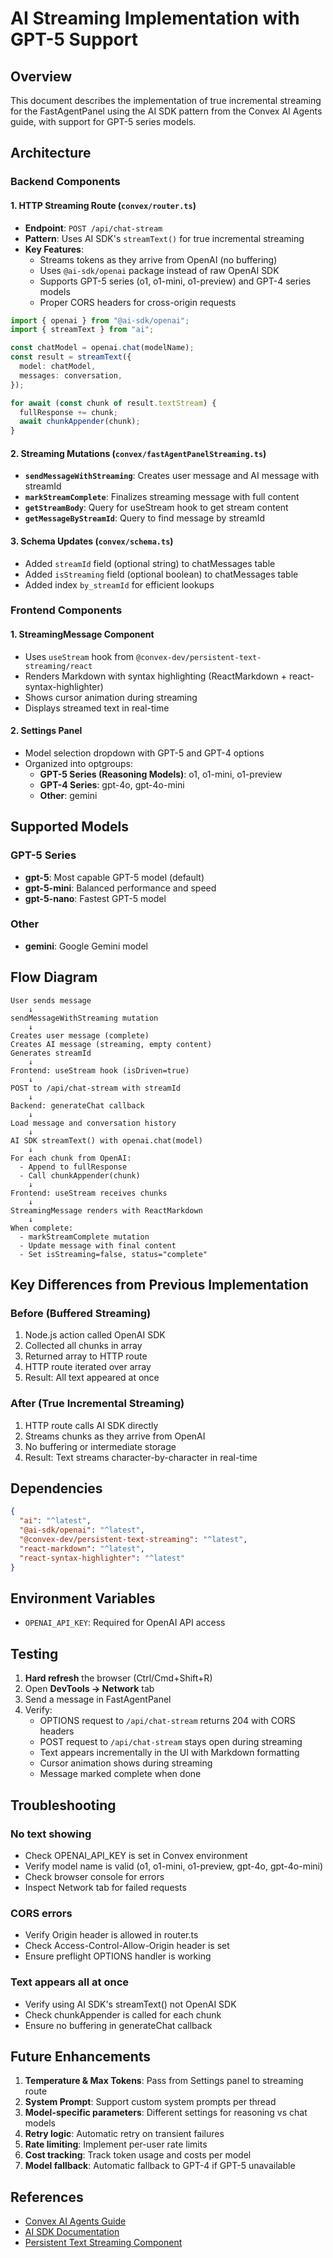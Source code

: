 # AI Streaming Implementation with GPT-5 Support

## Overview
This document describes the implementation of true incremental streaming for the FastAgentPanel using the AI SDK pattern from the Convex AI Agents guide, with support for GPT-5 series models.

## Architecture

### Backend Components

#### 1. HTTP Streaming Route (`convex/router.ts`)
- **Endpoint**: `POST /api/chat-stream`
- **Pattern**: Uses AI SDK's `streamText()` for true incremental streaming
- **Key Features**:
  - Streams tokens as they arrive from OpenAI (no buffering)
  - Uses `@ai-sdk/openai` package instead of raw OpenAI SDK
  - Supports GPT-5 series (o1, o1-mini, o1-preview) and GPT-4 series models
  - Proper CORS headers for cross-origin requests

```typescript
import { openai } from "@ai-sdk/openai";
import { streamText } from "ai";

const chatModel = openai.chat(modelName);
const result = streamText({
  model: chatModel,
  messages: conversation,
});

for await (const chunk of result.textStream) {
  fullResponse += chunk;
  await chunkAppender(chunk);
}
```

#### 2. Streaming Mutations (`convex/fastAgentPanelStreaming.ts`)
- **`sendMessageWithStreaming`**: Creates user message and AI message with streamId
- **`markStreamComplete`**: Finalizes streaming message with full content
- **`getStreamBody`**: Query for useStream hook to get stream content
- **`getMessageByStreamId`**: Query to find message by streamId

#### 3. Schema Updates (`convex/schema.ts`)
- Added `streamId` field (optional string) to chatMessages table
- Added `isStreaming` field (optional boolean) to chatMessages table
- Added index `by_streamId` for efficient lookups

### Frontend Components

#### 1. StreamingMessage Component
- Uses `useStream` hook from `@convex-dev/persistent-text-streaming/react`
- Renders Markdown with syntax highlighting (ReactMarkdown + react-syntax-highlighter)
- Shows cursor animation during streaming
- Displays streamed text in real-time

#### 2. Settings Panel
- Model selection dropdown with GPT-5 and GPT-4 options
- Organized into optgroups:
  - **GPT-5 Series (Reasoning Models)**: o1, o1-mini, o1-preview
  - **GPT-4 Series**: gpt-4o, gpt-4o-mini
  - **Other**: gemini

## Supported Models

### GPT-5 Series
- **gpt-5**: Most capable GPT-5 model (default)
- **gpt-5-mini**: Balanced performance and speed
- **gpt-5-nano**: Fastest GPT-5 model

### Other
- **gemini**: Google Gemini model

## Flow Diagram

```
User sends message
    ↓
sendMessageWithStreaming mutation
    ↓
Creates user message (complete)
Creates AI message (streaming, empty content)
Generates streamId
    ↓
Frontend: useStream hook (isDriven=true)
    ↓
POST to /api/chat-stream with streamId
    ↓
Backend: generateChat callback
    ↓
Load message and conversation history
    ↓
AI SDK streamText() with openai.chat(model)
    ↓
For each chunk from OpenAI:
  - Append to fullResponse
  - Call chunkAppender(chunk)
    ↓
Frontend: useStream receives chunks
    ↓
StreamingMessage renders with ReactMarkdown
    ↓
When complete:
  - markStreamComplete mutation
  - Update message with final content
  - Set isStreaming=false, status="complete"
```

## Key Differences from Previous Implementation

### Before (Buffered Streaming)
1. Node.js action called OpenAI SDK
2. Collected all chunks in array
3. Returned array to HTTP route
4. HTTP route iterated over array
5. Result: All text appeared at once

### After (True Incremental Streaming)
1. HTTP route calls AI SDK directly
2. Streams chunks as they arrive from OpenAI
3. No buffering or intermediate storage
4. Result: Text streams character-by-character in real-time

## Dependencies

```json
{
  "ai": "^latest",
  "@ai-sdk/openai": "^latest",
  "@convex-dev/persistent-text-streaming": "^latest",
  "react-markdown": "^latest",
  "react-syntax-highlighter": "^latest"
}
```

## Environment Variables

- `OPENAI_API_KEY`: Required for OpenAI API access

## Testing

1. **Hard refresh** the browser (Ctrl/Cmd+Shift+R)
2. Open **DevTools → Network** tab
3. Send a message in FastAgentPanel
4. Verify:
   - OPTIONS request to `/api/chat-stream` returns 204 with CORS headers
   - POST request to `/api/chat-stream` stays open during streaming
   - Text appears incrementally in the UI with Markdown formatting
   - Cursor animation shows during streaming
   - Message marked complete when done

## Troubleshooting

### No text showing
- Check OPENAI_API_KEY is set in Convex environment
- Verify model name is valid (o1, o1-mini, o1-preview, gpt-4o, gpt-4o-mini)
- Check browser console for errors
- Inspect Network tab for failed requests

### CORS errors
- Verify Origin header is allowed in router.ts
- Check Access-Control-Allow-Origin header is set
- Ensure preflight OPTIONS handler is working

### Text appears all at once
- Verify using AI SDK's streamText() not OpenAI SDK
- Check chunkAppender is called for each chunk
- Ensure no buffering in generateChat callback

## Future Enhancements

1. **Temperature & Max Tokens**: Pass from Settings panel to streaming route
2. **System Prompt**: Support custom system prompts per thread
3. **Model-specific parameters**: Different settings for reasoning vs chat models
4. **Retry logic**: Automatic retry on transient failures
5. **Rate limiting**: Implement per-user rate limits
6. **Cost tracking**: Track token usage and costs per model
7. **Model fallback**: Automatic fallback to GPT-4 if GPT-5 unavailable

## References

- [Convex AI Agents Guide](https://stack.convex.dev/ai-agents)
- [AI SDK Documentation](https://sdk.vercel.ai/docs)
- [Persistent Text Streaming Component](https://stack.convex.dev/build-streaming-chat-app-with-persistent-text-streaming-component)

